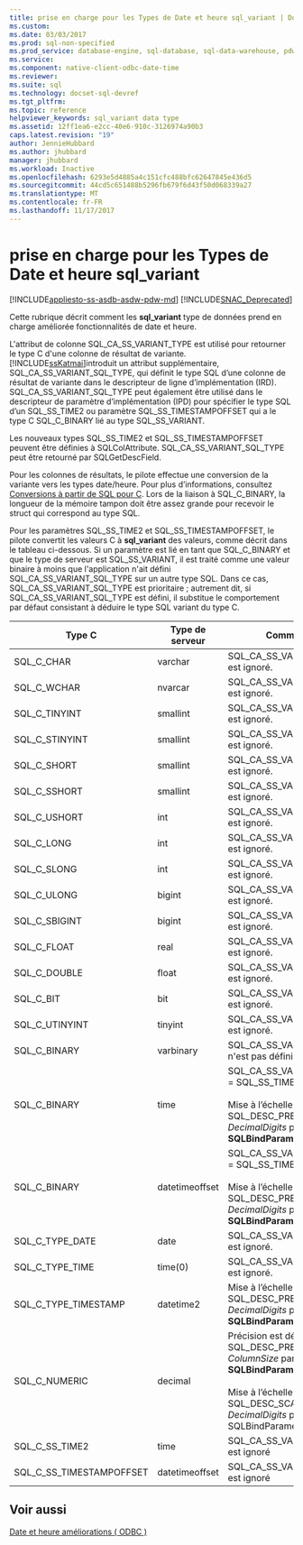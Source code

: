 ```yaml
---
title: prise en charge pour les Types de Date et heure sql_variant | Documents Microsoft
ms.custom: 
ms.date: 03/03/2017
ms.prod: sql-non-specified
ms.prod_service: database-engine, sql-database, sql-data-warehouse, pdw
ms.service: 
ms.component: native-client-odbc-date-time
ms.reviewer: 
ms.suite: sql
ms.technology: docset-sql-devref
ms.tgt_pltfrm: 
ms.topic: reference
helpviewer_keywords: sql_variant data type
ms.assetid: 12ff1ea6-e2cc-40e6-910c-3126974a90b3
caps.latest.revision: "19"
author: JennieHubbard
ms.author: jhubbard
manager: jhubbard
ms.workload: Inactive
ms.openlocfilehash: 6293e5d4885a4c151cfc488bfc62647845e436d5
ms.sourcegitcommit: 44cd5c651488b5296fb679f6d43f50d068339a27
ms.translationtype: MT
ms.contentlocale: fr-FR
ms.lasthandoff: 11/17/2017
---
```

# <a name="sqlvariant-support-for-date-and-time-types"></a>prise en charge pour les Types de Date et heure sql_variant
[!INCLUDE[appliesto-ss-asdb-asdw-pdw-md](../../includes/appliesto-ss-asdb-asdw-pdw-md.md)]
[!INCLUDE[SNAC_Deprecated](../../includes/snac-deprecated.md)]

  Cette rubrique décrit comment les **sql_variant** type de données prend en charge améliorée fonctionnalités de date et heure.  
  
 L'attribut de colonne SQL_CA_SS_VARIANT_TYPE est utilisé pour retourner le type C d'une colonne de résultat de variante. [!INCLUDE[ssKatmai](../../includes/sskatmai-md.md)]introduit un attribut supplémentaire, SQL_CA_SS_VARIANT_SQL_TYPE, qui définit le type SQL d’une colonne de résultat de variante dans le descripteur de ligne d’implémentation (IRD). SQL_CA_SS_VARIANT_SQL_TYPE peut également être utilisé dans le descripteur de paramètre d’implémentation (IPD) pour spécifier le type SQL d’un SQL_SS_TIME2 ou paramètre SQL_SS_TIMESTAMPOFFSET qui a le type C SQL_C_BINARY lié au type SQL_SS_VARIANT.  
  
 Les nouveaux types SQL_SS_TIME2 et SQL_SS_TIMESTAMPOFFSET peuvent être définies à SQLColAttribute. SQL_CA_SS_VARIANT_SQL_TYPE peut être retourné par SQLGetDescField.  
  
 Pour les colonnes de résultats, le pilote effectue une conversion de la variante vers les types date/heure. Pour plus d’informations, consultez [Conversions à partir de SQL pour C](../../relational-databases/native-client-odbc-date-time/datetime-data-type-conversions-from-sql-to-c.md). Lors de la liaison à SQL_C_BINARY, la longueur de la mémoire tampon doit être assez grande pour recevoir le struct qui correspond au type SQL.  
  
 Pour les paramètres SQL_SS_TIME2 et SQL_SS_TIMESTAMPOFFSET, le pilote convertit les valeurs C à **sql_variant** des valeurs, comme décrit dans le tableau ci-dessous. Si un paramètre est lié en tant que SQL_C_BINARY et que le type de serveur est SQL_SS_VARIANT, il est traité comme une valeur binaire à moins que l'application n'ait défini SQL_CA_SS_VARIANT_SQL_TYPE sur un autre type SQL. Dans ce cas, SQL_CA_SS_VARIANT_SQL_TYPE est prioritaire ; autrement dit, si SQL_CA_SS_VARIANT_SQL_TYPE est défini, il substitue le comportement par défaut consistant à déduire le type SQL variant du type C.  
  
|Type C|Type de serveur|Commentaires|  
|------------|-----------------|--------------|  
|SQL_C_CHAR|varchar|SQL_CA_SS_VARIANT_SQL_TYPE est ignoré.|  
|SQL_C_WCHAR|nvarcar|SQL_CA_SS_VARIANT_SQL_TYPE est ignoré.|  
|SQL_C_TINYINT|smallint|SQL_CA_SS_VARIANT_SQL_TYPE est ignoré.|  
|SQL_C_STINYINT|smallint|SQL_CA_SS_VARIANT_SQL_TYPE est ignoré.|  
|SQL_C_SHORT|smallint|SQL_CA_SS_VARIANT_SQL_TYPE est ignoré.|  
|SQL_C_SSHORT|smallint|SQL_CA_SS_VARIANT_SQL_TYPE est ignoré.|  
|SQL_C_USHORT|int|SQL_CA_SS_VARIANT_SQL_TYPE est ignoré.|  
|SQL_C_LONG|int|SQL_CA_SS_VARIANT_SQL_TYPE est ignoré.|  
|SQL_C_SLONG|int|SQL_CA_SS_VARIANT_SQL_TYPE est ignoré.|  
|SQL_C_ULONG|bigint|SQL_CA_SS_VARIANT_SQL_TYPE est ignoré.|  
|SQL_C_SBIGINT|bigint|SQL_CA_SS_VARIANT_SQL_TYPE est ignoré.|  
|SQL_C_FLOAT|real|SQL_CA_SS_VARIANT_SQL_TYPE est ignoré.|  
|SQL_C_DOUBLE|float|SQL_CA_SS_VARIANT_SQL_TYPE est ignoré.|  
|SQL_C_BIT|bit|SQL_CA_SS_VARIANT_SQL_TYPE est ignoré.|  
|SQL_C_UTINYINT|tinyint|SQL_CA_SS_VARIANT_SQL_TYPE est ignoré.|  
|SQL_C_BINARY|varbinary|SQL_CA_SS_VARIANT_SQL_TYPE n'est pas défini.|  
|SQL_C_BINARY|time|SQL_CA_SS_VARIANT_SQL_TYPE = SQL_SS_TIME2<br /><br /> Mise à l’échelle est définie à SQL_DESC_PRECISION (le *DecimalDigits* paramètre de **SQLBindParameter**).|  
|SQL_C_BINARY|datetimeoffset|SQL_CA_SS_VARIANT_SQL_TYPE = SQL_SS_TIMESTAMPOFFSET<br /><br /> Mise à l’échelle est définie à SQL_DESC_PRECISION (le *DecimalDigits* paramètre de **SQLBindParameter**).|  
|SQL_C_TYPE_DATE|date|SQL_CA_SS_VARIANT_SQL_TYPE est ignoré.|  
|SQL_C_TYPE_TIME|time(0)|SQL_CA_SS_VARIANT_SQL_TYPE est ignoré.|  
|SQL_C_TYPE_TIMESTAMP|datetime2|Mise à l’échelle est définie à SQL_DESC_PRECISION (le *DecimalDigits* paramètre de **SQLBindParameter**).|  
|SQL_C_NUMERIC|decimal|Précision est définie à SQL_DESC_PRECISION (le *ColumnSize* paramètre de **SQLBindParameter**).<br /><br /> Mise à l’échelle est définie à SQL_DESC_SCALE (le *DecimalDigits* paramètre de SQLBindParameter).|  
|SQL_C_SS_TIME2|time|SQL_CA_SS_VARIANT_SQL_TYPE est ignoré|  
|SQL_C_SS_TIMESTAMPOFFSET|datetimeoffset|SQL_CA_SS_VARIANT_SQL_TYPE est ignoré|  
  
## <a name="see-also"></a>Voir aussi  
 [Date et heure améliorations &#40; ODBC &#41;](../../relational-databases/native-client-odbc-date-time/date-and-time-improvements-odbc.md)  
  
  
